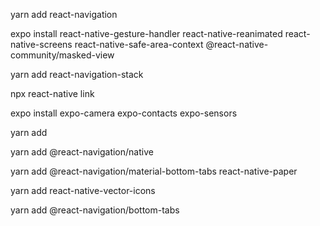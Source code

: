 yarn add react-navigation   

expo install react-native-gesture-handler react-native-reanimated react-native-screens react-native-safe-area-context @react-native-community/masked-view

yarn add react-navigation-stack

npx react-native link

expo install expo-camera expo-contacts expo-sensors

yarn add 

yarn add @react-navigation/native

yarn add @react-navigation/material-bottom-tabs react-native-paper

yarn add react-native-vector-icons

yarn add @react-navigation/bottom-tabs